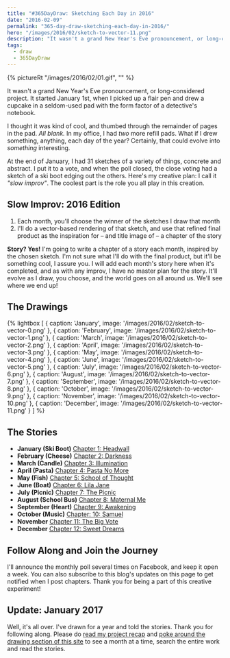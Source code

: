 ```yaml
---
title: "#365DayDraw: Sketching Each Day in 2016"
date: "2016-02-09"
permalink: "365-day-draw-sketching-each-day-in-2016/"
hero: "/images/2016/02/sketch-to-vector-11.png"
description: "It wasn't a grand New Year's Eve pronouncement, or long-considered project. It started January 1st, when I picked up a flair pen and drew a cupcake in a seldom-used pad with the form factor of a detective's notebook."
tags:
  - draw
  - 365DayDraw
---
```


{% pictureRt "/images/2016/02/01.gif", "" %}

It wasn't a grand New Year's Eve pronouncement, or long-considered project. It started January 1st, when I picked up a flair pen and drew a cupcake in a seldom-used pad with the form factor of a detective's notebook.

I thought it was kind of cool, and thumbed through the remainder of pages in the pad. _All blank._ In my office, I had _two_ more refill pads. What if I drew something, anything, each day of the year? Certainly, that could evolve into _something_ interesting.

At the end of January, I had 31 sketches of a variety of things, concrete and abstract. I put it to a vote, and when the poll closed, the close voting had a sketch of a ski boot edging out the others. Here's my creative plan: I call it _"slow improv"_. The coolest part is the role you all play in this creation.

## Slow Improv: 2016 Edition

1. Each month, you'll choose the winner of the sketches I draw that month
2. I'll do a vector-based rendering of that sketch, and use that refined final product as the inspiration for – and title image of – a chapter of the story

**Story? Yes!** I'm going to write a chapter of a story each month, inspired by the chosen sketch. I'm not sure what I'll do with the final product, but it'll be something cool, I assure you. I will add each month's story here when it's completed, and as with any improv, I have no master plan for the story. It'll evolve as I draw, you choose, and the world goes on all around us. We'll see where we end up!

## The Drawings

{% lightbox [
    { caption: 'January', image: '/images/2016/02/sketch-to-vector-0.png' },
    { caption: 'February', image: '/images/2016/02/sketch-to-vector-1.png' },
    { caption: 'March', image: '/images/2016/02/sketch-to-vector-2.png' },
    { caption: 'April', image: '/images/2016/02/sketch-to-vector-3.png' },
    { caption: 'May', image: '/images/2016/02/sketch-to-vector-4.png' },
    { caption: 'June', image: '/images/2016/02/sketch-to-vector-5.png' },
    { caption: 'July', image: '/images/2016/02/sketch-to-vector-6.png' },
    { caption: 'August', image: '/images/2016/02/sketch-to-vector-7.png' },
    { caption: 'September', image: '/images/2016/02/sketch-to-vector-8.png' },
    { caption: 'October', image: '/images/2016/02/sketch-to-vector-9.png' },
    { caption: 'November', image: '/images/2016/02/sketch-to-vector-10.png' },
    { caption: 'December', image: '/images/2016/02/sketch-to-vector-11.png' }
] %}

## The Stories

- **January (Ski Boot)** [Chapter 1: Headwall](https://medium.com/@scottpdawson/chapter-1-headwall-3df4f888a2f4#.aydwkx3xi)
- **February (Cheese)** [Chapter 2: Darkness](https://medium.com/@scottpdawson/chapter-2-darkness-3e077ea8500)
- **March (Candle)** [Chapter 3: Illumination](https://medium.com/@scottpdawson/chapter-3-illumination-55f5c58cb340#.20rqo2s25)
- **April (Pasta)** [Chapter 4: Pasta No More](https://medium.com/@scottpdawson/chapter-4-pasta-no-more-5456171d9794)
- **May (Fish)** [Chapter 5: School of Thought](https://medium.com/@scottpdawson/chapter-5-school-of-thought-a76138beb664)
- **June (Boat)** [Chapter 6: Lila Jane](https://medium.com/@scottpdawson/chapter-6-lila-jane-ae44d93ebc1c#.mi2zvnlyj)
- **July (Picnic)** [Chapter 7: The Picnic](https://medium.com/@scottpdawson/chapter-7-the-picnic-c2ca37cdf97d#.35gk5vx2z)
- **August (School Bus)** [Chapter 8: Maternal Me](https://medium.com/@scottpdawson/maternal-me-a827ebbde1ed#.rpws70cha)
- **September (Heart)** [Chapter 9: Awakening](https://medium.com/@scottpdawson/chapter-9-awakening-b736e0482969#.b3jk9glh2)
- **October (Music)** [Chapter: 10: Samuel](https://medium.com/@scottpdawson/chapter-10-samuel-5b3134f342b9#.a8inm8m7p)
- **November** [Chapter 11: The Big Vote](https://medium.com/@scottpdawson/chapter-11-the-big-vote-8ddfb1fe5913#.hlq581swy)
- **December** [Chapter 12: Sweet Dreams](https://medium.com/@scottpdawson/chapter-12-winter-bliss-cd3383fb484#.fhs0b7q56)

## Follow Along and Join the Journey

I'll announce the monthly poll several times on Facebook, and keep it open a week. You can also subscribe to this blog's updates on this page to get notified when I post chapters. Thank you for being a part of this creative experiment!

## Update: January 2017

Well, it's all over. I've drawn for a year and told the stories. Thank you for following along. Please do [read my project recap](/365daydraw-challenge-completed/) and [poke around the drawing section of this site](/draw) to see a month at a time, search the entire work and read the stories.

